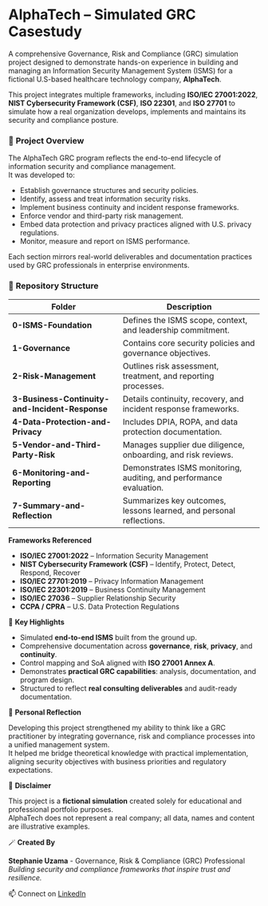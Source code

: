 # AlphaTech – Simulated GRC Casestudy

A comprehensive Governance, Risk and Compliance (GRC) simulation project designed to demonstrate hands-on experience in building and managing an Information Security Management System (ISMS) for a fictional U.S-based healthcare technology company, **AlphaTech**.  

This project integrates multiple frameworks, including **ISO/IEC 27001:2022**, **NIST Cybersecurity Framework (CSF)**, **ISO 22301**, and **ISO 27701** to simulate how a real organization develops, implements and maintains its security and compliance posture.


### 🧩 **Project Overview**
The AlphaTech GRC program reflects the end-to-end lifecycle of information security and compliance management.  
It was developed to:
- Establish governance structures and security policies.  
- Identify, assess and treat information security risks.  
- Implement business continuity and incident response frameworks.  
- Enforce vendor and third-party risk management.  
- Embed data protection and privacy practices aligned with U.S. privacy regulations.  
- Monitor, measure and report on ISMS performance.  

Each section mirrors real-world deliverables and documentation practices used by GRC professionals in enterprise environments.


### 📁 **Repository Structure**
| Folder | Description |
|--------|--------------|
| **0-ISMS-Foundation** | Defines the ISMS scope, context, and leadership commitment. |
| **1-Governance** | Contains core security policies and governance objectives. |
| **2-Risk-Management** | Outlines risk assessment, treatment, and reporting processes. |
| **3-Business-Continuity-and-Incident-Response** | Details continuity, recovery, and incident response frameworks. |
| **4-Data-Protection-and-Privacy** | Includes DPIA, ROPA, and data protection documentation. |
| **5-Vendor-and-Third-Party-Risk** | Manages supplier due diligence, onboarding, and risk reviews. |
| **6-Monitoring-and-Reporting** | Demonstrates ISMS monitoring, auditing, and performance evaluation. |
| **7-Summary-and-Reflection** | Summarizes key outcomes, lessons learned, and personal reflections. |


**Frameworks Referenced**
- **ISO/IEC 27001:2022** – Information Security Management  
- **NIST Cybersecurity Framework (CSF)** – Identify, Protect, Detect, Respond, Recover  
- **ISO/IEC 27701:2019** – Privacy Information Management  
- **ISO/IEC 22301:2019** – Business Continuity Management  
- **ISO/IEC 27036** – Supplier Relationship Security  
- **CCPA / CPRA** – U.S. Data Protection Regulations  


🎯 **Key Highlights**
- Simulated **end-to-end ISMS** built from the ground up.  
- Comprehensive documentation across **governance**, **risk**, **privacy**, and **continuity**.  
- Control mapping and SoA aligned with **ISO 27001 Annex A**.  
- Demonstrates **practical GRC capabilities**: analysis, documentation, and program design.  
- Structured to reflect **real consulting deliverables** and audit-ready documentation.


💬 **Personal Reflection**

Developing this project strengthened my ability to think like a GRC practitioner by integrating governance, risk and compliance processes into a unified management system.  
It helped me bridge theoretical knowledge with practical implementation, aligning security objectives with business priorities and regulatory expectations.


🧾 **Disclaimer**

This project is a **fictional simulation** created solely for educational and professional portfolio purposes.  
AlphaTech does not represent a real company; all data, names and content are illustrative examples.


🪄 **Created By**

**Stephanie Uzama** - Governance, Risk & Compliance (GRC) Professional  
*Building security and compliance frameworks that inspire trust and resilience.*

📫 Connect on [LinkedIn](https://www.linkedin.com/in/stephanie-uzama-40619a273)


